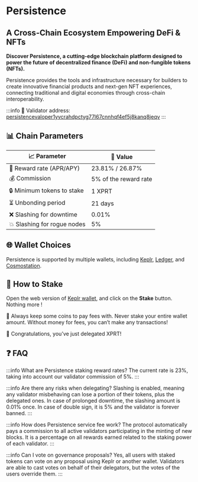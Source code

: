 # Persistence
## A Cross-Chain Ecosystem Empowering DeFi & NFTs

**Discover Persistence, a cutting-edge blockchain platform designed to power the future of decentralized finance (DeFi) and non-fungible tokens (NFTs).** 

Persistence provides the tools and infrastructure necessary for builders to create innovative financial products and next-gen NFT experiences, connecting traditional and digital economies through cross-chain interoperability.

:::info
🔐 Validator address: <a href="https://www.mintscan.io/persistence/validators/persistencevaloper1yvcrahdpctyg77l67cnnhqf4ef5j8kanq8jeqv" target="_blank" rel="noopener noreferrer">persistencevaloper1yvcrahdpctyg77l67cnnhqf4ef5j8kanq8jeqv</a>
:::

## 📊 Chain Parameters

| 📈 Parameter                | 🎯 Value              |
|-----------------------------|-----------------------|
| 🎁 Reward rate (APR/APY)    | 23.81% / 26.87%       |
| 💰 Commission               | 5% of the reward rate |
| 🔒 Minimum tokens to stake  | 1 XPRT                |
| ⏳ Unbonding period          | 21 days               |
| ❌ Slashing for downtime     | 0.01%                 |
| 💥 Slashing for rogue nodes | 5%                    |

## 🌐 Wallet Choices

Persistence is supported by multiple wallets, including <a href="https://wallet.keplr.app/" target="_blank" rel="noopener noreferrer">Keplr</a>, <a href="https://www.ledger.com" target="_blank" rel="noopener noreferrer">Ledger</a>, and <a href="https://cosmostation.io" target="_blank" rel="noopener noreferrer">Cosmostation</a>.

## 🏁 How to Stake

Open the web version of <a href="https://wallet.keplr.app/chains/persistence?modal=validator&chain=core-1&validator_address=persistencevaloper1yvcrahdpctyg77l67cnnhqf4ef5j8kanq8jeqv" target="_blank" rel="noopener noreferrer">Keplr wallet</a>, and click on the **Stake** button. Nothing more !

🚨 Always keep some coins to pay fees with. Never stake your entire wallet amount. Without money for fees, you can’t make any transactions!

🎉 Congratulations, you’ve just delegated XPRT!

## ❓ FAQ

:::info What are Persistence staking reward rates?
The current rate is 23%, taking into account our validator commission of 5%.
:::

:::info Are there any risks when delegating?
Slashing is enabled, meaning any validator misbehaving can lose a portion of their tokens, plus the delegated ones.
In case of prolonged downtime, the slashing amount is 0.01% once. In case of double sign, it is 5% and the validator is forever banned.
:::

:::info How does Persistence service fee work?
The protocol automatically pays a commission to all active validators participating in the minting of new blocks. It is a percentage on all rewards earned related to the staking power of each validator.
:::

:::info Can I vote on governance proposals?
Yes, all users with staked tokens can vote on any proposal using Keplr or another wallet.
Validators are able to cast votes on behalf of their delegators, but the votes of the users override them.
:::

